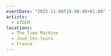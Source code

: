 ```yaml
---
eventDate: "2025-11-08T19:00:00+01:00"
artists:
  - ATOEM
locations:
  - The Time Machine
  - Joué-lès-tours
  - France
---
```


